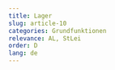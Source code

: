 ```yaml
---
title: Lager
slug: article-10
categories: Grundfunktionen
relevance: AL, StLei
order: D
lang: de
---
```

